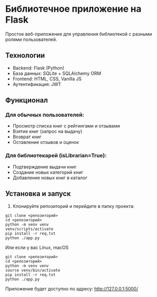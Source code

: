 # Библиотечное приложение на Flask

Простое веб-приложение для управления библиотекой с разными ролями пользователей.

## Технологии
- Backend: Flask (Python)
- База данных: SQLite + SQLAlchemy ORM
- Frontend: HTML, CSS, Vanilla JS
- Аутентификация: JWT

## Функционал

### Для обычных пользователей:
- Просмотр списка книг с рейтингами и отзывами
- Взятие книг (запрос на выдачу)
- Возврат книг
- Оставление отзывов и оценок

### Для библиотекарей (isLibrarian=True):
- Подтверждение выдачи книг
- Создание новых категорий книг
- Добавление новых книг в каталог

## Установка и запуск

1. Клонируйте репозиторий и перейдите в папку проекта:
```
git clone <репозиторий> 
cd <репозиторий>
python -m venv venv
venv/scripts/activate
pip install -r req.txt
python ./app.py
```
Или если у вас Linux, macOS
```
git clone <репозиторий>
cd <репозиторий>
python -m venv venv
source venv/bin/activate 
pip install -r req.txt
python ./app.py
```

Приложение будет доступно по адресу: http://127.0.0.1:5000/
